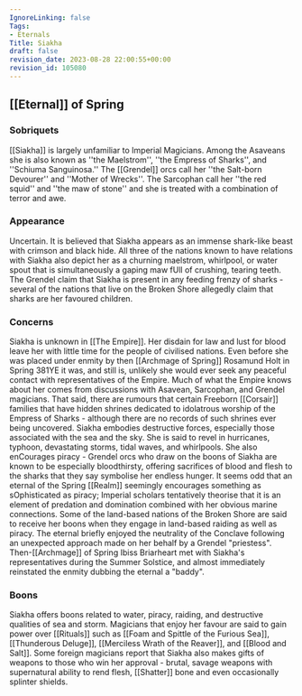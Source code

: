 ```yaml
---
IgnoreLinking: false
Tags:
- Eternals
Title: Siakha
draft: false
revision_date: 2023-08-28 22:00:55+00:00
revision_id: 105080
---
```


## [[Eternal]] of Spring
### Sobriquets
[[Siakha]] is largely unfamiliar to Imperial Magicians. Among the Asaveans she is also known as ''the Maelstrom'', ''the Empress of Sharks'', and ''Schiuma Sanguinosa.'' The [[Grendel]] orcs call her ''the Salt-born Devourer'' and ''Mother of Wrecks''. The Sarcophan call her ''the red squid'' and ''the maw of stone'' and she is treated with a combination of terror and awe.
### Appearance
Uncertain. It is believed that Siakha appears as an immense shark-like beast with crimson and black hide. All three of the nations known to have relations with Siakha also depict her as a churning maelstrom, whirlpool, or water spout that is simultaneously a gaping maw fUll of crushing, tearing teeth. The Grendel claim that Siakha is present in any feeding frenzy of sharks - several of the nations that live on the Broken Shore allegedly claim that sharks are her favoured children.
### Concerns
Siakha is unknown in [[The Empire]]. Her disdain for law and lust for blood leave her with little time for the people of civilised nations. Even before she was placed under enmity by then [[Archmage of Spring]] Rosamund Holt in Spring 381YE it was, and still is, unlikely she would ever seek any peaceful contact with representatives of the Empire. Much of what the Empire knows about her comes from discussions with Asavean, Sarcophan, and Grendel magicians. That said, there are rumours that certain Freeborn [[Corsair]] families that have hidden shrines dedicated to idolatrous worship of the Empress of Sharks - although there are no records of such shrines ever being uncovered.
Siakha embodies destructive forces, especially those associated with the sea and the sky. She is said to revel in hurricanes, typhoon, devastating storms, tidal waves, and whirlpools. She also enCourages piracy - Grendel orcs who draw on the boons of Siakha are known to be especially bloodthirsty, offering sacrifices of blood and flesh to the sharks that they say symbolise her endless hunger. It seems odd that an eternal of the Spring [[Realm]] seemingly encourages something as sOphisticated as piracy; Imperial scholars tentatively theorise that it is an element of predation and domination combined with her obvious marine connections. Some of the land-based nations of the Broken Shore are said to receive her boons when they engage in land-based raiding as well as piracy.
The eternal briefly enjoyed the neutrality of the Conclave following an unexpected approach made on her behalf by a Grendel "priestess". Then-[[Archmage]] of Spring Ibiss Briarheart met with Siakha's representatives during the Summer Solstice, and almost immediately reinstated the enmity dubbing the eternal a "baddy".
### Boons
Siakha offers boons related to water, piracy, raiding, and destructive qualities of sea and storm. Magicians that enjoy her favour are said to gain power over [[Rituals]] such as [[Foam and Spittle of the Furious Sea]], [[Thunderous Deluge]], [[Merciless Wrath of the Reaver]], and [[Blood and Salt]]. Some foreign magicians report that Siakha also makes gifts of weapons to those who win her approval - brutal, savage weapons with supernatural ability to rend flesh, [[Shatter]] bone and even occasionally splinter shields.